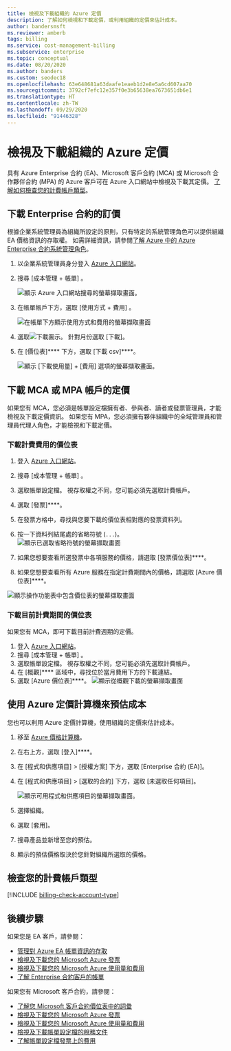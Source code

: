 ```yaml
---
title: 檢視及下載組織的 Azure 定價
description: 了解如何檢視和下載定價，或利用組織的定價來估計成本。
author: bandersmsft
ms.reviewer: amberb
tags: billing
ms.service: cost-management-billing
ms.subservice: enterprise
ms.topic: conceptual
ms.date: 08/20/2020
ms.author: banders
ms.custom: seodec18
ms.openlocfilehash: 63e648681a63daafe1eaeb1d2e8e5a6cd607aa70
ms.sourcegitcommit: 3792cf7efc12e357f0e3b65638ea7673651db6e1
ms.translationtype: HT
ms.contentlocale: zh-TW
ms.lasthandoff: 09/29/2020
ms.locfileid: "91446328"
---
```

# <a name="view-and-download-your-organizations-azure-pricing"></a>檢視及下載組織的 Azure 定價

具有 Azure Enterprise 合約 (EA)、Microsoft 客戶合約 (MCA) 或 Microsoft 合作夥伴合約 (MPA) 的 Azure 客戶可在 Azure 入口網站中檢視及下載其定價。 [了解如何檢查您的計費帳戶類型](#check-your-billing-account-type)。

## <a name="download-pricing-for-an-enterprise-agreement"></a>下載 Enterprise 合約的訂價

根據企業系統管理員為組織所設定的原則，只有特定的系統管理角色可以提供組織 EA 價格資訊的存取權。 如需詳細資訊，請參閱[了解 Azure 中的 Azure Enterprise 合約系統管理角色](understand-ea-roles.md)。

1. 以企業系統管理員身分登入 [Azure 入口網站](https://portal.azure.com/)。
1. 搜尋 [成本管理 + 帳單]  。

   ![顯示 Azure 入口網站搜尋的螢幕擷取畫面。](./media/ea-pricing/portal-cm-billing-search.png)

1. 在帳單帳戶下方，選取 [使用方式 + 費用]  。

   ![在帳單下方顯示使用方式和費用的螢幕擷取畫面](./media/ea-pricing/ea-pricing-usage-charges-nav.png)

1. 選取![下載圖示。](./media/ea-pricing/download-icon.png) 針對月份選取 [下載]。

1. 在 [價位表]**** 下方，選取 [下載 csv]****。

   ![顯示 [下載使用量] + [費用] 選項的螢幕擷取畫面。](./media/ea-pricing/download-ea-price-sheet.png)

## <a name="download-pricing-for-an-mca-or-mpa-account"></a>下載 MCA 或 MPA 帳戶的定價

如果您有 MCA，您必須是帳單設定檔擁有者、參與者、讀者或發票管理員，才能檢視及下載定價資訊。 如果您有 MPA，您必須擁有夥伴組織中的全域管理員和管理員代理人角色，才能檢視和下載定價。

### <a name="download-price-sheets-for-billed-charges"></a>下載計費費用的價位表

1. 登入 [Azure 入口網站](https://portal.azure.com)。
1. 搜尋 [成本管理 + 帳單]  。
1. 選取帳單設定檔。 視存取權之不同，您可能必須先選取計費帳戶。
1. 選取 [發票]****。
1. 在發票方格中，尋找與您要下載的價位表相對應的發票資料列。
1. 按一下資料列結尾處的省略符號 (`...`)。
![顯示已選取省略符號的螢幕擷取畫面](./media/ea-pricing/billingprofile-invoicegrid-new.png)

1. 如果您想要查看所選發票中各項服務的價格，請選取 [發票價位表]****。
1. 如果您想要查看所有 Azure 服務在指定計費期間內的價格，請選取 [Azure 價位表]****。

![顯示操作功能表中包含價位表的螢幕擷取畫面](./media/ea-pricing/contextmenu-pricesheet01.png)

### <a name="download-price-sheets-for-the-current-billing-period"></a>下載目前計費期間的價位表

如果您有 MCA，即可下載目前計費週期的定價。

1. 登入 [Azure 入口網站](https://portal.azure.com)。
1. 搜尋 [成本管理 + 帳單]  。
1. 選取帳單設定檔。 視存取權之不同，您可能必須先選取計費帳戶。
1. 在 [概觀]**** 區域中，尋找位於當月費用下方的下載連結。
1. 選取 [Azure 價位表]****。
![顯示從概觀下載的螢幕擷取畫面](./media/ea-pricing/open-pricing01.png)

## <a name="estimate-costs-with-the-azure-pricing-calculator"></a>使用 Azure 定價計算機來預估成本

您也可以利用 Azure 定價計算機，使用組織的定價來估計成本。

1. 移至 [Azure 價格計算機](https://azure.microsoft.com/pricing/calculator)。
1. 在右上方，選取 [登入]****。
1. 在 [程式和供應項目] > [授權方案] 下方，選取 [Enterprise 合約 (EA)]。
1. 在 [程式和供應項目] > [選取的合約] 下方，選取 [未選取任何項目]。

    ![顯示可用程式和供應項目的螢幕擷取畫面。](./media/ea-pricing/ea-pricing-calculator-estimate.png)

1. 選擇組織。
1. 選取 [套用]。
1. 搜尋產品並新增至您的預估。
1. 顯示的預估價格取決於您針對組織所選取的價格。

## <a name="check-your-billing-account-type"></a>檢查您的計費帳戶類型
[!INCLUDE [billing-check-account-type](../../../includes/billing-check-account-type.md)]

## <a name="next-steps"></a>後續步驟

如果您是 EA 客戶，請參閱：

- [管理對 Azure EA 帳單資訊的存取](manage-billing-access.md)
- [檢視及下載您的 Microsoft Azure 發票](../understand/download-azure-invoice.md)
- [檢視及下載您的 Microsoft Azure 使用量和費用](../understand/download-azure-daily-usage.md)
- [了解 Enterprise 合約客戶的帳單](../understand/review-enterprise-agreement-bill.md)

如果您有 Microsoft 客戶合約，請參閱：

- [了解您 Microsoft 客戶合約價位表中的詞彙](mca-understand-pricesheet.md)
- [檢視及下載您的 Microsoft Azure 發票](../understand/download-azure-invoice.md)
- [檢視及下載您的 Microsoft Azure 使用量和費用](../understand/download-azure-daily-usage.md)
- [檢視及下載帳單設定檔的稅務文件](../understand/mca-download-tax-document.md)
- [了解帳單設定檔發票上的費用](../understand/review-customer-agreement-bill.md)
